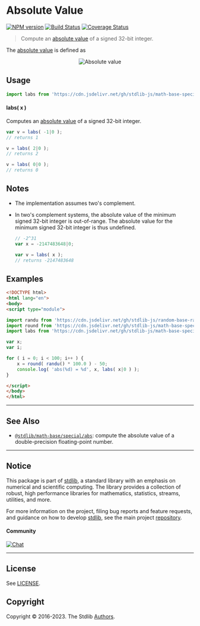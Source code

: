 <!--

@license Apache-2.0

Copyright (c) 2018 The Stdlib Authors.

Licensed under the Apache License, Version 2.0 (the "License");
you may not use this file except in compliance with the License.
You may obtain a copy of the License at

   http://www.apache.org/licenses/LICENSE-2.0

Unless required by applicable law or agreed to in writing, software
distributed under the License is distributed on an "AS IS" BASIS,
WITHOUT WARRANTIES OR CONDITIONS OF ANY KIND, either express or implied.
See the License for the specific language governing permissions and
limitations under the License.

-->

# Absolute Value

[![NPM version][npm-image]][npm-url] [![Build Status][test-image]][test-url] [![Coverage Status][coverage-image]][coverage-url] <!-- [![dependencies][dependencies-image]][dependencies-url] -->

> Compute an [absolute value][absolute-value] of a signed 32-bit integer.

<section class="intro">

The [absolute value][absolute-value] is defined as

<!-- <equation class="equation" label="eq:absolute_value" align="center" raw="|x| = \begin{cases} x & \textrm{if}\ x \geq 0 \\ -x & \textrm{if}\ x < 0\end{cases}" alt="Absolute value"> -->

<div class="equation" align="center" data-raw-text="|x| = \begin{cases} x &amp; \textrm{if}\ x \geq 0 \\ -x &amp; \textrm{if}\ x &lt; 0\end{cases}" data-equation="eq:absolute_value">
    <img src="https://cdn.jsdelivr.net/gh/stdlib-js/stdlib@dc413bd931fa2ac3d9d19d2cb44a08dbd5a3e9ad/lib/node_modules/@stdlib/math/base/special/labs/docs/img/equation_absolute_value.svg" alt="Absolute value">
    <br>
</div>

<!-- </equation> -->

</section>

<!-- /.intro -->



<section class="usage">

## Usage

```javascript
import labs from 'https://cdn.jsdelivr.net/gh/stdlib-js/math-base-special-labs@esm/index.mjs';
```

#### labs( x )

Computes an [absolute value][absolute-value] of a signed 32-bit integer.

```javascript
var v = labs( -1|0 );
// returns 1

v = labs( 2|0 );
// returns 2

v = labs( 0|0 );
// returns 0
```

</section>

<!-- /.usage -->

<!-- Package usage notes. Make sure to keep an empty line after the `section` element and another before the `/section` close. -->

<section class="notes">

## Notes

-   The implementation assumes two's complement.

-   In two's complement systems, the absolute value of the minimum signed 32-bit integer is out-of-range. The absolute value for the minimum signed 32-bit integer is thus undefined.

    ```javascript
    // -2^31
    var x = -2147483648|0;

    var v = labs( x );
    // returns -2147483648
    ```

</section>

<!-- /.notes -->

<section class="examples">

## Examples

<!-- eslint no-undef: "error" -->

```html
<!DOCTYPE html>
<html lang="en">
<body>
<script type="module">

import randu from 'https://cdn.jsdelivr.net/gh/stdlib-js/random-base-randu@esm/index.mjs';
import round from 'https://cdn.jsdelivr.net/gh/stdlib-js/math-base-special-round@esm/index.mjs';
import labs from 'https://cdn.jsdelivr.net/gh/stdlib-js/math-base-special-labs@esm/index.mjs';

var x;
var i;

for ( i = 0; i < 100; i++ ) {
    x = round( randu() * 100.0 ) - 50;
    console.log( 'abs(%d) = %d', x, labs( x|0 ) );
}

</script>
</body>
</html>
```

</section>

<!-- /.examples -->

<!-- C interface documentation. -->



<!-- Section for related `stdlib` packages. Do not manually edit this section, as it is automatically populated. -->

<section class="related">

* * *

## See Also

-   <span class="package-name">[`@stdlib/math-base/special/abs`][@stdlib/math/base/special/abs]</span><span class="delimiter">: </span><span class="description">compute the absolute value of a double-precision floating-point number.</span>

</section>

<!-- /.related -->

<!-- Section for all links. Make sure to keep an empty line after the `section` element and another before the `/section` close. -->


<section class="main-repo" >

* * *

## Notice

This package is part of [stdlib][stdlib], a standard library with an emphasis on numerical and scientific computing. The library provides a collection of robust, high performance libraries for mathematics, statistics, streams, utilities, and more.

For more information on the project, filing bug reports and feature requests, and guidance on how to develop [stdlib][stdlib], see the main project [repository][stdlib].

#### Community

[![Chat][chat-image]][chat-url]

---

## License

See [LICENSE][stdlib-license].


## Copyright

Copyright &copy; 2016-2023. The Stdlib [Authors][stdlib-authors].

</section>

<!-- /.stdlib -->

<!-- Section for all links. Make sure to keep an empty line after the `section` element and another before the `/section` close. -->

<section class="links">

[npm-image]: http://img.shields.io/npm/v/@stdlib/math-base-special-labs.svg
[npm-url]: https://npmjs.org/package/@stdlib/math-base-special-labs

[test-image]: https://github.com/stdlib-js/math-base-special-labs/actions/workflows/test.yml/badge.svg?branch=main
[test-url]: https://github.com/stdlib-js/math-base-special-labs/actions/workflows/test.yml?query=branch:main

[coverage-image]: https://img.shields.io/codecov/c/github/stdlib-js/math-base-special-labs/main.svg
[coverage-url]: https://codecov.io/github/stdlib-js/math-base-special-labs?branch=main

<!--

[dependencies-image]: https://img.shields.io/david/stdlib-js/math-base-special-labs.svg
[dependencies-url]: https://david-dm.org/stdlib-js/math-base-special-labs/main

-->

[chat-image]: https://img.shields.io/gitter/room/stdlib-js/stdlib.svg
[chat-url]: https://gitter.im/stdlib-js/stdlib/

[stdlib]: https://github.com/stdlib-js/stdlib

[stdlib-authors]: https://github.com/stdlib-js/stdlib/graphs/contributors

[umd]: https://github.com/umdjs/umd
[es-module]: https://developer.mozilla.org/en-US/docs/Web/JavaScript/Guide/Modules

[deno-url]: https://github.com/stdlib-js/math-base-special-labs/tree/deno
[umd-url]: https://github.com/stdlib-js/math-base-special-labs/tree/umd
[esm-url]: https://github.com/stdlib-js/math-base-special-labs/tree/esm
[branches-url]: https://github.com/stdlib-js/math-base-special-labs/blob/main/branches.md

[stdlib-license]: https://raw.githubusercontent.com/stdlib-js/math-base-special-labs/main/LICENSE

[absolute-value]: https://en.wikipedia.org/wiki/Absolute_value

<!-- <related-links> -->

[@stdlib/math/base/special/abs]: https://github.com/stdlib-js/math-base-special-abs/tree/esm

<!-- </related-links> -->

</section>

<!-- /.links -->
